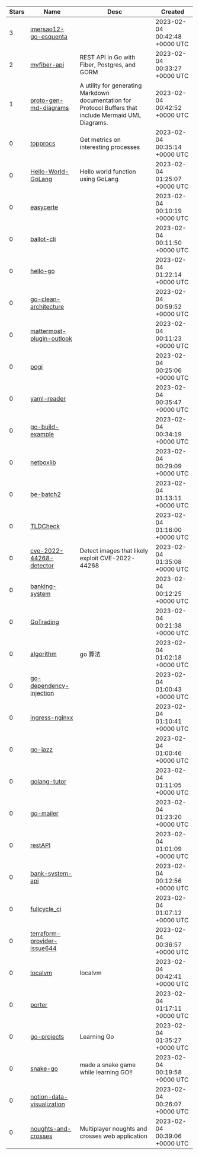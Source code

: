 | Stars | Name | Desc | Created | 
| ----- | ------- | ------------- | ------------- |
| 3 | [imersao12-go-esquenta](https://github.com/devfullcycle/imersao12-go-esquenta) |  | 2023-02-04 00:42:48 +0000 UTC |
| 2 | [myfiber-api](https://github.com/ivandi1980/myfiber-api) | REST API in Go with Fiber, Postgres, and GORM | 2023-02-04 00:33:27 +0000 UTC |
| 1 | [proto-gen-md-diagrams](https://github.com/GoogleCloudPlatform/proto-gen-md-diagrams) | A utility for generating Markdown documentation for Protocol Buffers that include Mermaid UML Diagrams. | 2023-02-04 00:42:52 +0000 UTC |
| 0 | [topprocs](https://github.com/mattbaron/topprocs) | Get metrics on interesting processes | 2023-02-04 00:35:14 +0000 UTC |
| 0 | [Hello-World-GoLang](https://github.com/ursaturnine/Hello-World-GoLang) | Hello world function using GoLang | 2023-02-04 01:25:07 +0000 UTC |
| 0 | [easycerte](https://github.com/MrE-Fog/easycerte) |  | 2023-02-04 00:10:19 +0000 UTC |
| 0 | [ballot-cli](https://github.com/Mayoral13/ballot-cli) |  | 2023-02-04 00:11:50 +0000 UTC |
| 0 | [hello-go](https://github.com/leah-crypto/hello-go) |  | 2023-02-04 01:22:14 +0000 UTC |
| 0 | [go-clean-architecture](https://github.com/CSalih/go-clean-architecture) |  | 2023-02-04 00:59:52 +0000 UTC |
| 0 | [mattermost-plugin-outlook](https://github.com/sinansonmez/mattermost-plugin-outlook) |  | 2023-02-04 00:11:23 +0000 UTC |
| 0 | [pogi](https://github.com/Jushua123456/pogi) |  | 2023-02-04 00:25:06 +0000 UTC |
| 0 | [yaml-reader](https://github.com/mphamid/yaml-reader) |  | 2023-02-04 00:35:47 +0000 UTC |
| 0 | [go-build-example](https://github.com/EvertonTomalok/go-build-example) |  | 2023-02-04 00:34:19 +0000 UTC |
| 0 | [netboxlib](https://github.com/scottlaird/netboxlib) |  | 2023-02-04 00:29:09 +0000 UTC |
| 0 | [be-batch2](https://github.com/roamercodes/be-batch2) |  | 2023-02-04 01:13:11 +0000 UTC |
| 0 | [TLDCheck](https://github.com/betillogalvanfbc/TLDCheck) |  | 2023-02-04 01:16:00 +0000 UTC |
| 0 | [cve-2022-44268-detector](https://github.com/jnschaeffer/cve-2022-44268-detector) | Detect images that likely exploit CVE-2022-44268 | 2023-02-04 01:35:08 +0000 UTC |
| 0 | [banking-system](https://github.com/Mayoral13/banking-system) |  | 2023-02-04 00:12:25 +0000 UTC |
| 0 | [GoTrading](https://github.com/wvitzthum/GoTrading) |  | 2023-02-04 00:21:38 +0000 UTC |
| 0 | [algorithm](https://github.com/baber115/algorithm) | go 算法 | 2023-02-04 01:02:18 +0000 UTC |
| 0 | [go-dependency-injection](https://github.com/fahmiaz411/go-dependency-injection) |  | 2023-02-04 01:00:43 +0000 UTC |
| 0 | [ingress-nginxx](https://github.com/MrE-Fog/ingress-nginxx) |  | 2023-02-04 01:10:41 +0000 UTC |
| 0 | [go-jazz](https://github.com/data-programmer/go-jazz) |  | 2023-02-04 01:00:46 +0000 UTC |
| 0 | [golang-tutor](https://github.com/juddbaguio/golang-tutor) |  | 2023-02-04 01:11:05 +0000 UTC |
| 0 | [go-mailer](https://github.com/naufalihsan/go-mailer) |  | 2023-02-04 01:23:20 +0000 UTC |
| 0 | [restAPI](https://github.com/TrishT201/restAPI) |  | 2023-02-04 01:01:09 +0000 UTC |
| 0 | [bank-system-api](https://github.com/Mayoral13/bank-system-api) |  | 2023-02-04 00:12:56 +0000 UTC |
| 0 | [fullcycle_ci](https://github.com/pedrodalvy/fullcycle_ci) |  | 2023-02-04 01:07:12 +0000 UTC |
| 0 | [terraform-provider-issue644](https://github.com/chrismarget/terraform-provider-issue644) |  | 2023-02-04 00:36:57 +0000 UTC |
| 0 | [localvm](https://github.com/phanikumarps/localvm) | localvm | 2023-02-04 00:42:41 +0000 UTC |
| 0 | [porter](https://github.com/MrE-Fog/porter) |  | 2023-02-04 01:17:11 +0000 UTC |
| 0 | [go-projects](https://github.com/patrickjburke245/go-projects) | Learning Go | 2023-02-04 01:35:27 +0000 UTC |
| 0 | [snake-go](https://github.com/jno3/snake-go) | made a snake game while learning GO!! | 2023-02-04 00:19:58 +0000 UTC |
| 0 | [notion-data-visualization](https://github.com/Andryyyha/notion-data-visualization) |  | 2023-02-04 00:26:07 +0000 UTC |
| 0 | [noughts-and-crosses](https://github.com/hyphengolang/noughts-and-crosses) | Multiplayer noughts and crosses web application | 2023-02-04 00:39:06 +0000 UTC |

